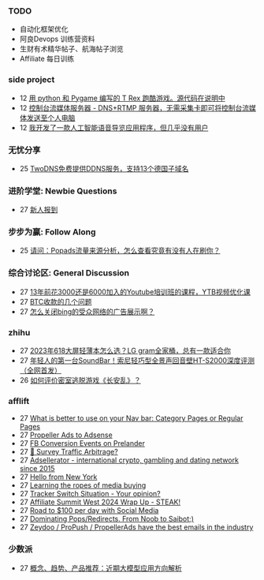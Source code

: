 ### TODO
-  自动化框架优化
-  阿良Devops 训练营资料
-  生财有术精华帖子、航海帖子浏览
-  Affiliate 每日训练

### side project
<!-- sideproject:START -->
-  12 [用 python 和 Pygame 编写的 T Rex 跑酷游戏。源代码在说明中](https://www.youtube.com/watch?v=pZySIXSelCA)
-  12 [控制台流媒体服务器 - DNS+RTMP 服务器，无需采集卡即可将控制台流媒体发送至个人电脑](https://github.com/Aioros/console-streaming-server)
-  12 [我开发了一款人工智能语音导览应用程序，但几乎没有用户](https://www.reddit.com/r/SideProject/comments/18gpp0e/ive_built_an_ai_audio_tour_app_but_have_almost_no/)<!-- sideproject:END -->


### 无忧分享
<!-- ruyo:START -->
-  25 [TwoDNS免费提供DDNS服务，支持13个德国子域名](https://51.ruyo.net/18595.html)<!-- ruyo:END -->

### 进阶学堂: Newbie Questions
<!-- advertcn1:START -->
-  27 [新人报到](https://www.advertcn.com/thread-113843-1-1.html)<!-- advertcn1:END -->

### 步步为赢: Follow Along
<!-- advertcn2:START -->
-  25 [请问：Popads流量来源分析，怎么查看究竟有没有人在刷你？](https://www.advertcn.com/thread-113807-1-1.html)<!-- advertcn2:END -->

### 综合讨论区: General Discussion
<!-- advertcn3:START -->
-  27 [13年前花3000还是6000加入的Youtube培训班的课程，YTB视频优化课](https://www.advertcn.com/thread-113847-1-1.html)
-  27 [BTC收款的几个问题](https://www.advertcn.com/thread-113844-1-1.html)
-  27 [怎么关闭bing的受众网络的广告展示啊？](https://www.advertcn.com/thread-113839-1-1.html)<!-- advertcn3:END -->


### zhihu
<!-- zhihu:START -->
-  27 [2023年618大屏轻薄本怎么选？LG gram全家桶，总有一款适合你](http://zhuanlan.zhihu.com/p/632641888?utm_campaign=rss&utm_medium=rss&utm_source=rss&utm_content=title)
-  27 [年轻人的第一台SoundBar！索尼轻巧型全景声回音壁HT-S2000深度评测（全网首发）](http://zhuanlan.zhihu.com/p/630990296?utm_campaign=rss&utm_medium=rss&utm_source=rss&utm_content=title)
-  26 [如何评价密室逃脱游戏《长安乱》？](http://www.zhihu.com/question/563950552/answer/3045961312?utm_campaign=rss&utm_medium=rss&utm_source=rss&utm_content=title)<!-- zhihu:END -->

### afflift
<!-- afflift:START -->
-  27 [What is better to use on your Nav bar: Category Pages or Regular Pages](https://afflift.com/f/threads/what-is-better-to-use-on-your-nav-bar-category-pages-or-regular-pages.12540/)
-  27 [Propeller Ads to Adsense](https://afflift.com/f/threads/propeller-ads-to-adsense.12538/)
-  27 [FB Conversion Events on Prelander](https://afflift.com/f/threads/fb-conversion-events-on-prelander.12539/)
-  27 [🚦 Survey Traffic Arbitrage?](https://afflift.com/f/threads/%F0%9F%9A%A6-survey-traffic-arbitrage.12508/)
-  27 [Adsellerator - international crypto, gambling and dating network since 2015](https://afflift.com/f/threads/adsellerator-international-crypto-gambling-and-dating-network-since-2015.6683/)
-  27 [Hello from New York](https://afflift.com/f/threads/hello-from-new-york.12537/)
-  27 [Learning the ropes of media buying](https://afflift.com/f/threads/learning-the-ropes-of-media-buying.12455/)
-  27 [Tracker Switch Situation - Your opinion?](https://afflift.com/f/threads/tracker-switch-situation-your-opinion.12531/)
-  27 [Affiliate Summit West 2024 Wrap Up - STEAK!](https://afflift.com/f/threads/affiliate-summit-west-2024-wrap-up-steak.12521/)
-  27 [Road to $100 per day with Social Media](https://afflift.com/f/threads/road-to-100-per-day-with-social-media.12012/)
-  27 [Dominating Pops/Redirects. From Noob to Saibot;&rpar;](https://afflift.com/f/threads/dominating-pops-redirects-from-noob-to-saibot.12496/)
-  27 [Zeydoo / ProPush / PropellerAds have the best emails in the industry](https://afflift.com/f/threads/zeydoo-propush-propellerads-have-the-best-emails-in-the-industry.12131/)<!-- afflift:END -->

### 少数派
<!-- sspai:START -->
-  27 [概念、趋势、产品推荐：近期大模型应用方向解析](https://sspai.com/post/86005)<!-- sspai:END -->
